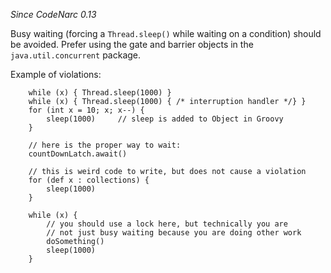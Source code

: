 *Since CodeNarc 0.13*

Busy waiting (forcing a `Thread.sleep()` while waiting on a condition)
should be avoided. Prefer using the gate and barrier objects in the
`java.util.concurrent` package.

Example of violations:

``` 
    while (x) { Thread.sleep(1000) }
    while (x) { Thread.sleep(1000) { /* interruption handler */} }
    for (int x = 10; x; x--) {
        sleep(1000)     // sleep is added to Object in Groovy
    }

    // here is the proper way to wait:
    countDownLatch.await()

    // this is weird code to write, but does not cause a violation
    for (def x : collections) {
        sleep(1000)
    }

    while (x) {
        // you should use a lock here, but technically you are
        // not just busy waiting because you are doing other work
        doSomething()
        sleep(1000)
    }
```
